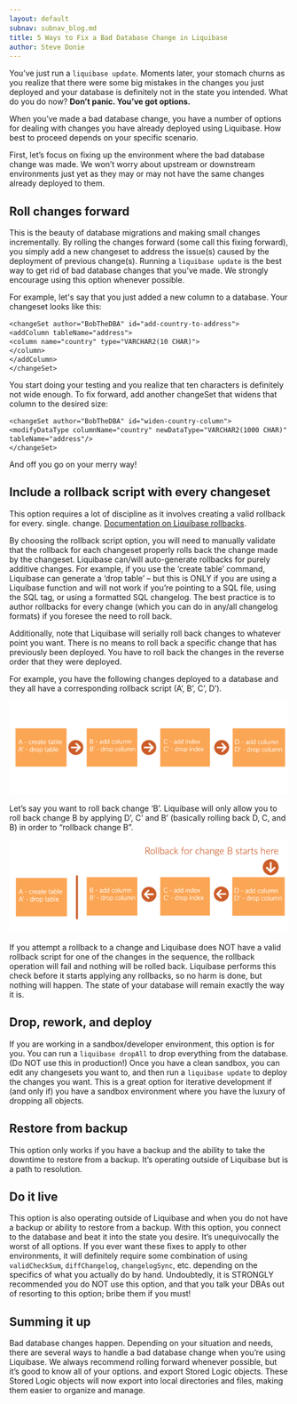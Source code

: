 ```yaml
---
layout: default
subnav: subnav_blog.md
title: 5 Ways to Fix a Bad Database Change in Liquibase
author: Steve Donie
---
```


You’ve just run a `liquibase update`. Moments later, your stomach churns as you realize that there were some big mistakes in the changes you just deployed and your database is definitely not in the state you intended. What do you do now?
**Don’t panic. You’ve got options.**

When you’ve made a bad database change, you have a number of options for dealing with changes you have already deployed using Liquibase. How best to proceed depends on your specific scenario. 

First, let’s focus on fixing up the environment where the bad database change was made. We won’t worry about upstream or downstream environments just yet as they may or may not have the same changes already deployed to them.

## Roll changes forward
This is the beauty of database migrations and making small changes incrementally. By rolling the changes forward (some call this fixing forward), you simply add a new changeset to address the issue(s) caused by the deployment of previous change(s). Running a `liquibase update` is the best way to get rid of bad database changes that you’ve made. We strongly encourage using this option whenever possible. 

For example, let's say that you just added a new column to a database. Your changeset looks like this:

```
<changeSet author="BobTheDBA" id="add-country-to-address">
<addColumn tableName="address">
<column name="country" type="VARCHAR2(10 CHAR)">
</column>
</addColumn>
</changeSet>
```

You start doing your testing and you realize that ten characters is definitely not wide enough. To fix forward, add another changeSet that widens that column to the desired size:

```
<changeSet author="BobTheDBA" id="widen-country-column">
<modifyDataType columnName="country" newDataType="VARCHAR2(1000 CHAR)" tableName="address"/>
</changeSet>
```

And off you go on your merry way!

## Include a rollback script with every changeset
This option requires a lot of discipline as it involves creating a valid rollback for every. single. change. [Documentation on Liquibase rollbacks](http://www.liquibase.org/documentation/rollback.html).

By choosing the rollback script option, you will need to manually validate that the rollback for each changeset properly rolls back the change made by the changeset. Liquibase can/will auto-generate rollbacks for purely additive changes. For example, if you use the ‘create table’ command, Liquibase can generate a ‘drop table’ – but this is ONLY if you are using a Liquibase function and will not work if you’re pointing to a SQL file, using the SQL tag, or using a formatted SQL changelog. The best practice is to author rollbacks for every change (which you can do in any/all changelog formats) if you foresee the need to roll back.

Additionally, note that Liquibase will serially roll back changes to whatever point you want. There is no means to roll back a specific change that has previously been deployed. You have to roll back the changes in the reverse order that they were deployed. 

For example, you have the following changes deployed to a database and they all have a corresponding rollback script (A’, B’, C’, D’). 

<img src="/images/change scripts and rollback scripts.png" alt="Liquibase Change Scripts and Rollback">

Let’s say you want to roll back change ‘B’. Liquibase will only allow you to roll back change B by applying D’, C’ and B’ (basically rolling back D, C, and B) in order to “rollback change B”.

<img src="/images/rollback-a-change-liquibase.png" alt="Rollback a Change in Liquibase">

If you attempt a rollback to a change and Liquibase does NOT have a valid rollback script for one of the changes in the sequence, the rollback operation will fail and nothing will be rolled back. Liquibase performs this check before it starts applying any rollbacks, so no harm is done, but nothing will happen. The state of your database will remain exactly the way it is.

## Drop, rework, and deploy
If you are working in a sandbox/developer environment, this option is for you. You can run a `liquibase dropAll` to drop everything from the database. (Do NOT use this in production!) Once you have a clean sandbox, you can edit any changesets you want to, and then run a `liquibase update` to deploy the changes you want. This is a great option for iterative development if (and only if) you have a sandbox environment where you have the luxury of dropping all objects.

## Restore from backup
This option only works if you have a backup and the ability to take the downtime to restore from a backup. It’s operating outside of Liquibase but is a path to resolution.

## Do it live
This option is also operating outside of Liquibase and when you do not have a backup or ability to restore from a backup. 
With this option, you connect to the database and beat it into the state you desire. It’s unequivocally the worst of all options. If you ever want these fixes to apply to other environments, it will definitely require some combination of using `validCheckSum`, `diffChangelog`, `changelogSync`, etc. depending on the specifics of what you actually do by hand. Undoubtedly, it is STRONGLY recommended you do NOT use this option, and that you talk your DBAs out of resorting to this option; bribe them if you must!

## Summing it up
Bad database changes happen. Depending on your situation and needs, there are several ways to handle a bad database change when you’re using Liquibase. We always recommend rolling forward whenever possible, but it’s good to know all of your options. and export Stored Logic objects. These Stored Logic objects will now export into local directories and files, making them easier to organize and manage.